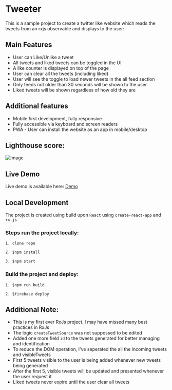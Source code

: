 # Tweeter

This is a sample project to create a twitter like website which reads the tweets from an rxjs observable and displays to the user:

## Main Features

- User can Like/Unlike a tweet
- All tweets and liked tweets can be toggled in the UI
- A like counter is displayed on top of the page
- User can clear all the tweets (including liked)
- User will see the toggle to load newer tweets in the all feed section
- Only feeds not older than 30 seconds will be shown to the user
- Liked tweets will be shown regardless of how old they are

## Additional features

- Mobile first development, fully responsive
- Fully accessible via keyboard and screen readers
- PWA - User can install the website as an app in mobile/desktop

## Lighthouse score:

![image](https://firebasestorage.googleapis.com/v0/b/tweeter-16f38.appspot.com/o/lighthouse-report.png?alt=media&token=1e4f96c6-a3e4-40f2-a75a-5153886ed529)

## Live Demo

Live demo is available here: [Demo](https://tweeter-16f38.firebaseapp.com/)

## Local Development

The project is created using build upon `React` using `create-react-app` and `rx.js`
### Steps run the project locally:

```
1. clone repo

2. $npm install

3. $npm start
```

### Build the project and deploy:

```
1. $npm run build

2. $firebase deploy
```

## Additional Note:

- This is my first ever RxJs project. I may have missed many best practices in RxJs
- The logic `createTweetSource` was not suppossed to be edited
- Added one more field `id` to the tweets generated for better managing and identification
- To reduce the DOM operation, I've seperated the all the incoming tweets and visibleTweets
- First 5 tweets visible to the user is being added whenever new tweets being generated
- After the first 5, visible tweets will be updated and presented whenever the user request it
- Liked tweets never expire until the user clear all tweets
